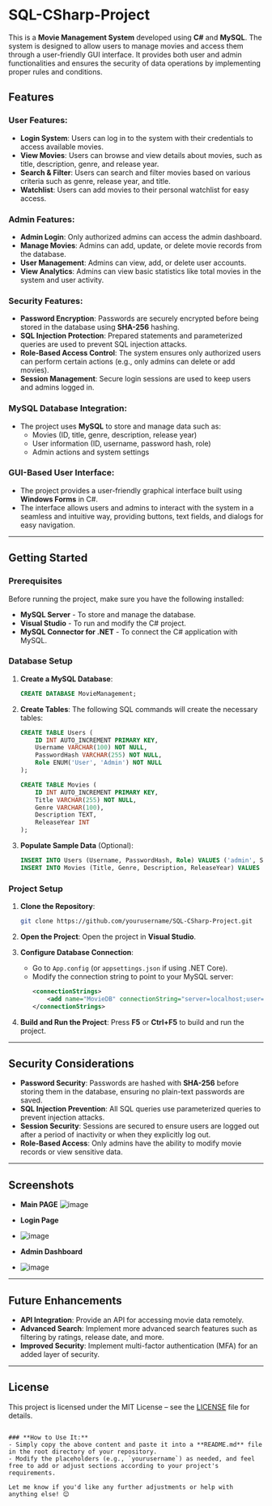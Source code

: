 # SQL-CSharp-Project 

This is a **Movie Management System** developed using **C#** and **MySQL**. The system is designed to allow users to manage movies and access them through a user-friendly GUI interface. It provides both user and admin functionalities and ensures the security of data operations by implementing proper rules and conditions.

## Features

### **User Features:**
- **Login System**: Users can log in to the system with their credentials to access available movies.
- **View Movies**: Users can browse and view details about movies, such as title, description, genre, and release year.
- **Search & Filter**: Users can search and filter movies based on various criteria such as genre, release year, and title.
- **Watchlist**: Users can add movies to their personal watchlist for easy access.

### **Admin Features:**
- **Admin Login**: Only authorized admins can access the admin dashboard.
- **Manage Movies**: Admins can add, update, or delete movie records from the database.
- **User Management**: Admins can view, add, or delete user accounts.
- **View Analytics**: Admins can view basic statistics like total movies in the system and user activity.

### **Security Features:**
- **Password Encryption**: Passwords are securely encrypted before being stored in the database using **SHA-256** hashing.
- **SQL Injection Protection**: Prepared statements and parameterized queries are used to prevent SQL injection attacks.
- **Role-Based Access Control**: The system ensures only authorized users can perform certain actions (e.g., only admins can delete or add movies).
- **Session Management**: Secure login sessions are used to keep users and admins logged in.

### **MySQL Database Integration:**
- The project uses **MySQL** to store and manage data such as:
  - Movies (ID, title, genre, description, release year)
  - User information (ID, username, password hash, role)
  - Admin actions and system settings

### **GUI-Based User Interface:**
- The project provides a user-friendly graphical interface built using **Windows Forms** in C#.
- The interface allows users and admins to interact with the system in a seamless and intuitive way, providing buttons, text fields, and dialogs for easy navigation.

---

## Getting Started

### **Prerequisites**
Before running the project, make sure you have the following installed:

- **MySQL Server** - To store and manage the database.
- **Visual Studio** - To run and modify the C# project.
- **MySQL Connector for .NET** - To connect the C# application with MySQL.

### **Database Setup**

1. **Create a MySQL Database**:
   ```sql
   CREATE DATABASE MovieManagement;
   ```

2. **Create Tables**:
   The following SQL commands will create the necessary tables:

   ```sql
   CREATE TABLE Users (
       ID INT AUTO_INCREMENT PRIMARY KEY,
       Username VARCHAR(100) NOT NULL,
       PasswordHash VARCHAR(255) NOT NULL,
       Role ENUM('User', 'Admin') NOT NULL
   );

   CREATE TABLE Movies (
       ID INT AUTO_INCREMENT PRIMARY KEY,
       Title VARCHAR(255) NOT NULL,
       Genre VARCHAR(100),
       Description TEXT,
       ReleaseYear INT
   );
   ```

3. **Populate Sample Data** (Optional):
   ```sql
   INSERT INTO Users (Username, PasswordHash, Role) VALUES ('admin', SHA2('adminpassword', 256), 'Admin');
   INSERT INTO Movies (Title, Genre, Description, ReleaseYear) VALUES ('The Dark Knight', 'Action', 'Batman battles the Joker.', 2008);
   ```

### **Project Setup**

1. **Clone the Repository**:
   ```bash
   git clone https://github.com/yourusername/SQL-CSharp-Project.git
   ```

2. **Open the Project**:
   Open the project in **Visual Studio**.

3. **Configure Database Connection**:
   - Go to `App.config` (or `appsettings.json` if using .NET Core).
   - Modify the connection string to point to your MySQL server:
     ```xml
     <connectionStrings>
         <add name="MovieDB" connectionString="server=localhost;user=root;database=MovieManagement;port=3306;password=yourpassword;" providerName="MySql.Data.MySqlClient"/>
     </connectionStrings>
     ```

4. **Build and Run the Project**:
   Press **F5** or **Ctrl+F5** to build and run the project.

---

## Security Considerations

- **Password Security**: Passwords are hashed with **SHA-256** before storing them in the database, ensuring no plain-text passwords are saved.
- **SQL Injection Prevention**: All SQL queries use parameterized queries to prevent injection attacks.
- **Session Security**: Sessions are secured to ensure users are logged out after a period of inactivity or when they explicitly log out.
- **Role-Based Access**: Only admins have the ability to modify movie records or view sensitive data.

---

## Screenshots
- **Main PAGE**
![image](https://github.com/user-attachments/assets/02c3457e-636f-4ef3-8552-2dd81d402ad3)

- **Login Page**
- ![image](https://github.com/user-attachments/assets/c5fe4128-6f79-477a-aabc-6cd8dde1db61)

- **Admin Dashboard**
- ![image](https://github.com/user-attachments/assets/0d535e0c-c461-4fe3-a4ed-9405c32a6a69)


---

## Future Enhancements

- **API Integration**: Provide an API for accessing movie data remotely.
- **Advanced Search**: Implement more advanced search features such as filtering by ratings, release date, and more.
- **Improved Security**: Implement multi-factor authentication (MFA) for an added layer of security.

---

## License

This project is licensed under the MIT License – see the [LICENSE](LICENSE) file for details.
```

### **How to Use It:**
- Simply copy the above content and paste it into a **README.md** file in the root directory of your repository.
- Modify the placeholders (e.g., `yourusername`) as needed, and feel free to add or adjust sections according to your project's requirements.

Let me know if you'd like any further adjustments or help with anything else! 😊
